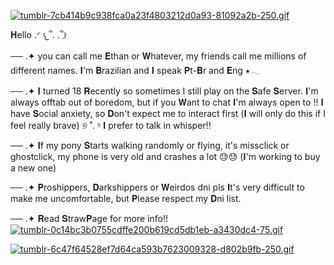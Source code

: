 [![tumblr-7cb414b9c938fca0a23f4803212d0a93-81092a2b-250.gif](https://i.postimg.cc/TwLrXpLs/tumblr-7cb414b9c938fca0a23f4803212d0a93-81092a2b-250.gif)](https://postimg.cc/DJhWrfcQ)

𝐇ello .ᐟ 𐔌՞. .՞𐦯

── .✦ you can call me 𝐄than or 𝐖hatever, my friends call me millions of different names. 𝐈'm 𝐁razilian and 𝐈 speak 𝐏t-𝐁r and 𝐄ng ⭑𓂃

── .✦ 𝐈 turned 18 𝐑ecently so sometimes I still play on the 𝐒afe 𝐒erver. 𝐈'm always offtab out of boredom, but if you 𝐖ant to chat 𝐈'm always open to !!
 𝐈 have 𝐒ocial anxiety, so 𝐃on't expect me to interact first (𝐈 will only do this if I feel really brave) ୭ ˚. ᵎᵎ
𝐈 prefer to talk in whisper!!
          
   

── .✦ 𝐈f my pony 𝐒tarts walking randomly or flying, it's missclick or ghostclick, my phone is very old and crashes a lot 😓😓 (𝐈'm working to buy a new one) 

── .✦ 𝐏roshippers, 𝐃arkshippers or 𝐖eirdos dni pls
𝐈t's very difficult to make me uncomfortable, but 𝐏lease respect my 𝐃ni list.

── .✦ 𝐑ead 𝐒traw𝐏age for more info!! [![tumblr-0c14bc3b0755cdffe200b619cd5db1eb-a3430dc4-75.gif](https://i.postimg.cc/vTC509Qh/tumblr-0c14bc3b0755cdffe200b619cd5db1eb-a3430dc4-75.gif)](https://postimg.cc/zHSLByHH)

[![tumblr-6c47f64528ef7d64ca593b7623009328-d802b9fb-250.gif](https://i.postimg.cc/hG0bKfr4/tumblr-6c47f64528ef7d64ca593b7623009328-d802b9fb-250.gif)](https://postimg.cc/2qVBwjMg)


